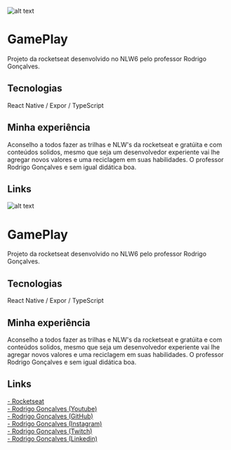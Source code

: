 ![alt text](https://www.casadossites.com.br/imagens_markedown/gameplay.png "GamePlay")

# GamePlay

Projeto da rocketseat desenvolvido no NLW6 pelo professor Rodrigo Gonçalves. <br>

## Tecnologias

React Native / Expor / TypeScript

## Minha experiência

Aconselho a todos fazer as trilhas e NLW's da rocketseat e gratúita e com conteúdos solidos, mesmo que seja um desenvolvedor experiente vai lhe agregar novos valores e uma reciclagem em suas habilidades. O professor Rodrigo Gonçalves e sem igual didática boa.

## Links

![alt text](https://www.casadossites.com.br/imagens_markedown/gameplay.png "GamePlay")

# GamePlay

Projeto da rocketseat desenvolvido no NLW6 pelo professor Rodrigo Gonçalves. <br>

## Tecnologias

React Native / Expor / TypeScript

## Minha experiência

Aconselho a todos fazer as trilhas e NLW's da rocketseat e gratúita e com conteúdos solidos, mesmo que seja um desenvolvedor experiente vai lhe agregar novos valores e uma reciclagem em suas habilidades. O professor Rodrigo Gonçalves e sem igual didática boa.

## Links

[- Rocketseat](https://rocketseat.com.br/)<br> [- Rodrigo Gonçalves (Youtube)](https://www.youtube.com/channel/UCGmGQeJvuntM2o3akB6pPGw) <br> [- Rodrigo Gonçalves (GitHub)](https://github.com/rodrigorgtic) <br> [- Rodrigo Gonçalves (Instagram)](https://www.instagram.com/rodrigo.goncalves.s/) <br> [- Rodrigo Gonçalves (Twitch)](https://www.twitch.tv/rodrigogoncalvess) <br> [- Rodrigo Gonçalves (Linkedin)](https://www.linkedin.com/in/rodrigo-gon%C3%A7alves-santana/)<br>
